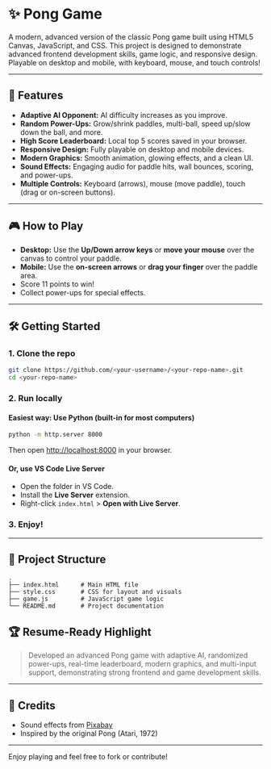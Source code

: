 # ✨  Pong Game

A modern, advanced version of the classic Pong game built using HTML5 Canvas, JavaScript, and CSS. This project is designed to demonstrate advanced frontend development skills, game logic, and responsive design. Playable on desktop and mobile, with keyboard, mouse, and touch controls!



---

## 🚀 Features

- **Adaptive AI Opponent:** AI difficulty increases as you improve.
- **Random Power-Ups:** Grow/shrink paddles, multi-ball, speed up/slow down the ball, and more.
- **High Score Leaderboard:** Local top 5 scores saved in your browser.
- **Responsive Design:** Fully playable on desktop and mobile devices.
- **Modern Graphics:** Smooth animation, glowing effects, and a clean UI.
- **Sound Effects:** Engaging audio for paddle hits, wall bounces, scoring, and power-ups.
- **Multiple Controls:** Keyboard (arrows), mouse (move paddle), touch (drag or on-screen buttons).

---

## 🎮 How to Play

- **Desktop:** Use the **Up/Down arrow keys** or **move your mouse** over the canvas to control your paddle.
- **Mobile:** Use the **on-screen arrows** or **drag your finger** over the paddle area.
- Score 11 points to win!
- Collect power-ups for special effects.

---

## 🛠️ Getting Started

### 1. Clone the repo

```bash
git clone https://github.com/<your-username>/<your-repo-name>.git
cd <your-repo-name>
```

### 2. Run locally

#### Easiest way: Use Python (built-in for most computers)
```bash
python -m http.server 8000
```
Then open [http://localhost:8000](http://localhost:8000) in your browser.

#### Or, use VS Code Live Server
- Open the folder in VS Code.
- Install the **Live Server** extension.
- Right-click `index.html` > **Open with Live Server**.

### 3. Enjoy!

---

## 📂 Project Structure

```text
.
├── index.html      # Main HTML file
├── style.css       # CSS for layout and visuals
├── game.js         # JavaScript game logic
└── README.md       # Project documentation
```


## 🏆 Resume-Ready Highlight

> Developed an advanced Pong game with adaptive AI, randomized power-ups, real-time leaderboard, modern graphics, and multi-input support, demonstrating strong frontend and game development skills.

---


## 🙌 Credits

- Sound effects from [Pixabay](https://pixabay.com/sound-effects/)
- Inspired by the original Pong (Atari, 1972)

---

Enjoy playing and feel free to fork or contribute!
